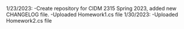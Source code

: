 1/23/2023: 
 -Create repository for CIDM 2315 Spring 2023, added new CHANGELOG file.
 -Uploaded Homework1.cs file
1/30/2023:
 -Uploaded Homework2.cs file
